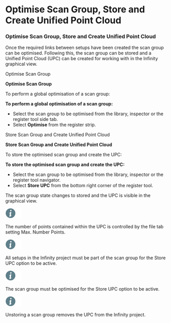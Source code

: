 # Optimise Scan Group, Store and Create Unified Point Cloud

### Optimise Scan Group, Store and Create Unified Point Cloud

Once the required links between setups have been created the scan group can be optimised. Following this, the scan group can be stored and a Unified Point Cloud (UPC) can be created for working with in the Infinity graphical view.

Optimise Scan Group

**Optimise Scan Group**

To perform a global optimisation of a scan group:

**To perform a global optimisation of a scan group:**

- Select the scan group to be optimised from the library, inspector or the register tool side tab.
- Select **Optimise** from the register strip.

Store Scan Group and Create Unified Point Cloud

**Store Scan Group and Create Unified Point Cloud**

To store the optimised scan group and create the UPC:

**To store the optimised scan group and create the UPC:**

- Select the scan group to be optimised from the library, inspector or the register tool navigator.
- Select **Store UPC** from the bottom right corner of the register tool.

The scan group state changes to stored and the UPC is visible in the graphical view.

![Image](./data/icons/note.gif)

The number of points contained within the UPC is controlled by the file tab setting Max. Number Points.

![Image](./data/icons/note.gif)

All setups in the Infinity project must be part of the scan group for the Store UPC option to be active.

![Image](./data/icons/note.gif)

The scan group must be optimised for the Store UPC option to be active.

![Image](./data/icons/note.gif)

Unstoring a scan group removes the UPC from the Infinity project.

